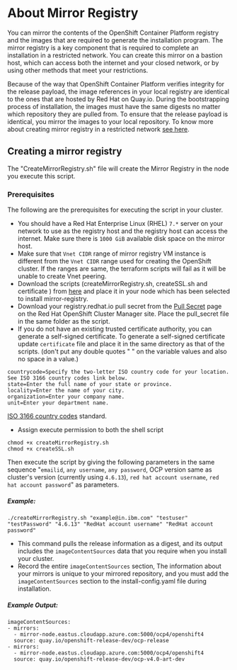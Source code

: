 # About Mirror Registry

  
You can mirror the contents of the OpenShift Container Platform registry and the images that are required to generate the installation program. The mirror registry is a key component that is required to complete an installation in a restricted network. You can create this mirror on a bastion host, which can access both the internet and your closed network, or by using other methods that meet your restrictions. 

Because of the way that OpenShift Container Platform verifies integrity for the release payload, the image references in your local registry are identical to the ones that are hosted by Red Hat on Quay.io. During the bootstrapping process of installation, the images must have the same digests no matter which repository they are pulled from. To ensure that the release payload is identical, you mirror the images to your local repository. To know more about creating mirror registry in a restricted network [see here](https://docs.openshift.com/container-platform/4.6/installing/install_config/installing-restricted-networks-preparations.html).

## Creating a mirror registry

The "CreateMirrorRegistry.sh" file will create the Mirror Registry in the node you execute this script.

### Prerequisites

The following are the prerequisites for executing the script in your cluster.

   * You should have a Red Hat Enterprise Linux (RHEL) `7.*` server on your network to use as the registry host and the registry host can access the internet. Make sure there is `1000 GiB` available disk space on the mirror host.
   * Make sure that `Vnet CIDR` range of mirror registry VM instance is different from the `Vnet CIDR` range used for creating the OpenShift cluster. If the ranges are same, the terraform scripts will fail as it will be unable to create Vnet peering.
   * Download the scripts (createMirrorRegistry.sh, createSSL.sh and certificate ) from [here](../mirror-registry) and place it in your node which has been selected to install mirror-registry.
   * Download your registry.redhat.io pull secret from the [Pull Secret](https://cloud.redhat.com/openshift/install/pull-secret) page on the Red Hat OpenShift Cluster Manager site. Place the pull_secret file in the same folder as the script.
   * If you do not have an existing trusted certificate authority, you can generate a self-signed certificate. To generate a self-signed certificate update `certificate` file and place it in the same directory as that of the scripts. (don't put any double quotes " " on the variable values and also no space in a value.)
   ```
   countrycode=Specify the two-letter ISO country code for your location. See ISO 3166 country codes link below.
   state=Enter the full name of your state or province.
   locality=Enter the name of your city.
   organization=Enter your company name.
   unit=Enter your department name.
   ```
   [ISO 3166 country codes](https://www.iso.org/iso-3166-country-codes.html) standard.
   * Assign execute permission to both the shell script
   ```
   chmod +x createMirrorRegistry.sh
   chmod +x createSSL.sh
   ```
 Then execute the script by giving the following parameters in the same sequence "`emailid`, `any username`, `any password`, OCP version same as cluster's version (currently using `4.6.13`), `red hat account username`, `red hat account password`" as parameters.

##### Example:

  ```
  ./createMirrorRegistry.sh "example@in.ibm.com" "testuser" "testPassword" "4.6.13" "RedHat account username" "RedHat account password"
  ```
   * This command pulls the release information as a digest, and its output includes the `imageContentSources` data that you require when you install your cluster.
   * Record the entire `imageContentSources` section, The information about your mirrors is unique to your mirrored repository, and you must add the `imageContentSources` section to the install-config.yaml file during installation.

##### Example Output:

```
imageContentSources:
- mirrors:
  - mirror-node.eastus.cloudapp.azure.com:5000/ocp4/openshift4
  source: quay.io/openshift-release-dev/ocp-release
- mirrors:
  - mirror-node.eastus.cloudapp.azure.com:5000/ocp4/openshift4
  source: quay.io/openshift-release-dev/ocp-v4.0-art-dev
```
